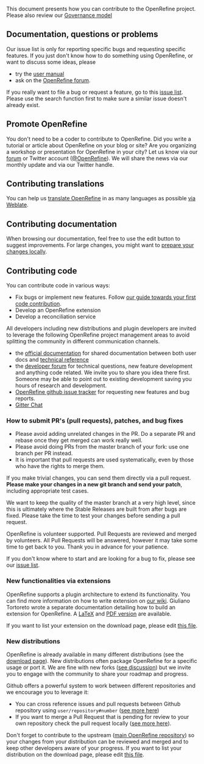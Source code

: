 This document presents how you can contribute to the OpenRefine project. Please also review our [Governance model](https://github.com/OpenRefine/OpenRefine/blob/master/GOVERNANCE.md)

## Documentation, questions or problems

Our issue list is only for reporting specific bugs and requesting specific features. If you just don't know how to do something using OpenRefine, or want to discuss some ideas, please
- try the [user manual](https://openrefine.org/docs/)
- ask on the [OpenRefine forum](https://forum.openrefine.org/).


If you really want to file a bug or request a feature, go to this [issue list](https://github.com/OpenRefine/OpenRefine/issues). Please use the search function first to make sure a similar issue doesn't already exist. 

## Promote OpenRefine

You don't need to be a coder to contribute to OpenRefine. Did you write a tutorial or article about OpenRefine on your blog or site? Are you organizing a workshop or presentation for OpenRefine in your city? Let us know via our [forum](https://forum.openrefine.org/) or Twitter account ([@OpenRefine](http://twitter.com/OpenRefine)). We will share the news via our monthly update and via our Twitter handle. 

## Contributing translations

You can help us [translate OpenRefine](https://docs.openrefine.org/technical-reference/translating-ui) in as many languages as possible [via Weblate](https://hosted.weblate.org/engage/openrefine/?utm_source=widget).

## Contributing documentation

When browsing our documentation, feel free to use the edit button to suggest improvements. For large changes, you might want to [prepare your changes locally](https://openrefine.org/docs/technical-reference/contributing#contributing-to-the-documentation).

##  Contributing code 

You can contribute code in various ways:
- Fix bugs or implement new features. Follow [our guide towards your first code contribution](https://openrefine.org/docs/technical-reference/contributing#your-first-code-pull-request).
- Develop an OpenRefine extension
- Develop a reconciliation service

All developers including new distributions and plugin developers are invited to leverage the following OpenRefine project management areas to avoid splitting the community in different communication channels.
- the [official documentation](https://openrefine.org/docs/technical-reference/technical-reference-index) for shared documentation between both user docs and [technical reference](https://docs.openrefine.org/technical-reference/technical-reference-index)
- the [developer forum](https://forum.openrefine.org/c/dev/8) for technical questions, new feature development and anything code related. We invite you to share you idea there first. Someone may be able to point out to existing development saving you hours of research and development. 
- [OpenRefine github issue tracker](https://github.com/OpenRefine/OpenRefine/issues) for requesting new features and bug reports.
- [Gitter Chat](https://gitter.im/OpenRefine/OpenRefine)

### How to submit PR's (pull requests), patches, and bug fixes

- Please avoid adding unrelated changes in the PR. Do a separate PR and rebase once they get merged can work really well.
- Please avoid doing PRs from the master branch of your fork: use one branch per PR instead.
- It is important that pull requests are used systematically, even by those who have the rights to merge them.
 
If you make trivial changes, you can send them directly via a pull request. **Please make your changes in a new git branch and send your patch**, including appropriate test cases.

We want to keep the quality of the master branch at a very high level, since this is ultimately where the Stable Releases are built from after bugs are fixed. Please take the time to test your changes before sending a pull request.

OpenRefine is volunteer supported. Pull Requests are reviewed and merged by volunteers. All Pull Requests will be answered, however it may take some time to get back to you. Thank you in advance for your patience.

If you don't know where to start and are looking for a bug to fix, please see our [issue list](https://github.com/OpenRefine/OpenRefine/issues). 

### New functionalities via extensions

OpenRefine supports a plugin architecture to extend its functionality. You can find more information on how to write extension on [our wiki](https://github.com/OpenRefine/OpenRefine/wiki/Write-An-Extension). Giuliano Tortoreto wrote a separate documentation detailing how to build an extension for OpenRefine. A [LaTeX](https://github.com/OpenRefine/OpenRefineExtensionDoc) and [PDF version](https://github.com/OpenRefine/OpenRefineExtensionDoc/blob/master/main.pdf) are available.

If you want to list your extension on the download page, please edit [this file](https://github.com/OpenRefine/openrefine.github.com/blob/master/download.md).

### New distributions

OpenRefine is already available in many different distributions (see the [download page](http://openrefine.org/download.html)). New distributions often package OpenRefine for a specific usage or port it. We are fine with new forks ([see discussion](https://groups.google.com/forum/#!msg/openrefine/pasNnMDJ3p8/LrZz_GiFCwAJ)) but we invite you to engage with the community to share your roadmap and progress.

Github offers a powerful system to work between different repositories and we encourage you to leverage it:
- You can cross reference issues and pull requests between Github repository using `user/repository#number` ([see more here](https://github.com/blog/967-github-secrets#cross-repository-issue-references))
- If you want to merge a Pull Request that is pending for review to your own repository check the pull request locally ([see more here](https://help.github.com/articles/checking-out-pull-requests-locally/)).

Don't forget to contribute to the upstream ([main OpenRefine repository](https://github.com/openrefine/openrefine.git)) so your changes from your distribution can be reviewed and merged and to keep other developers aware of your progress. If you want to list your distribution on the download page, please edit [this file](https://github.com/OpenRefine/openrefine.github.com/blob/master/download.md).
